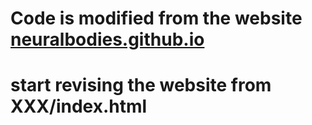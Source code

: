 # Code is modified from the website [neuralbodies.github.io](https://neuralbodies.github.io)
# start revising the website from XXX/index.html